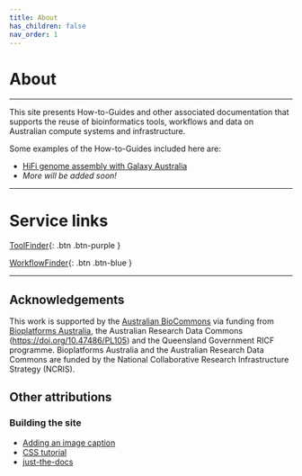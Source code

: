 ```yaml
---
title: About
has_children: false
nav_order: 1
---
```


# About

---

This site presents How-to-Guides and other associated documentation that supports the reuse of bioinformatics tools, workflows and data on Australian compute systems and infrastructure.

Some examples of the How-to-Guides included here are:

- [HiFi genome assembly with Galaxy Australia](galaxy_australia/workflows/hifi_assembly.md)
- *More will be added soon!*

---

# Service links

[ToolFinder](https://australianbiocommons.github.io/2_tools.html){: .btn .btn-purple }

[WorkflowFinder](https://australianbiocommons.github.io/2_1_workflows.html){: .btn .btn-blue }

---

## Acknowledgements

This work is supported by the [Australian BioCommons](https://www.biocommons.org.au/) via funding from [Bioplatforms Australia](https://bioplatforms.com/), the Australian Research Data Commons (https://doi.org/10.47486/PL105) and the Queensland Government RICF programme. Bioplatforms Australia and the Australian Research Data Commons are funded by the National Collaborative Research Infrastructure Strategy (NCRIS).

## Other attributions

### Building the site

- [Adding an image caption](https://stackoverflow.com/a/30366422)
- [CSS tutorial](https://www.w3schools.com/css/default.asp)
- [just-the-docs](https://pmarsceill.github.io/just-the-docs/#getting-started)